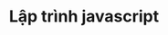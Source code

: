 ---
layout: tag
title: Lập trình javascript
excerpt: Tổng hợp các bài hướng dẫn hay về lập trình với ngôn ngữ javasciprt trên Lập Trình Cuộc Sống Chấm Com
permalink: /tags/lap-trinh-javascript
tag_name: lap-trinh-javascript
---